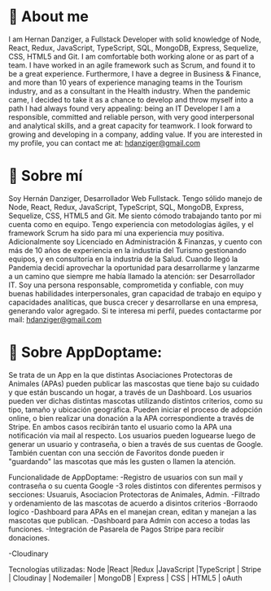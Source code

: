 # 👋 About me
I am Hernan Danziger, a Fullstack Developer with solid knowledge of Node, React, Redux, JavaScript, TypeScript, SQL, MongoDB, Express, Sequelize, CSS, HTML5 and Git.
I am comfortable both working alone or as part of a team. I have worked in an agile framework such as Scrum, and found it to be a great experience.
Furthermore, I have a degree in Business & Finance, and more than 10 years of experience managing teams in the Tourism industry, and as a consultant in the Health industry.
When the pandemic came, I decided to take it as a chance to develop and throw myself into a path I had always found very appealing: being an IT Developer
I am a responsible, committed and reliable person, with very good interpersonal and analytical skills, and a great capacity for teamwork.
I look forward to growing and developing in a company, adding value.
If you are interested in my profile, you can contact me at: hdanziger@gmail.com

# 👋 Sobre mí
Soy Hernán Danziger, Desarrollador Web Fullstack. Tengo sólido manejo de Node, React, Redux, JavaScript, TypeScript, SQL, MongoDB, Express, Sequelize, CSS, HTML5 and Git.
Me siento cómodo trabajando tanto por mi cuenta como en equipo. Tengo experiencia con metodologías ágiles, y el framework Scrum ha sido para mí una experiencia muy positiva.
Adicionalmente soy Licenciado en Administración & Finanzas, y cuento con más de 10 años de experiencia en la industria del Turismo gestionando equipos, y en consultoría en la industria de la Salud.
Cuando llegó la Pandemia decidí aprovechar la oportunidad para desarrollarme y lanzarme a un camino que siempre me había llamado la atención: ser Desarrollador IT.
Soy una persona responsable, comprometida y confiable, con muy buenas habilidades interpersonales, gran capacidad de trabajo en equipo y capacidades analíticas, que busca crecer y desarrollarse en una empresa, generando valor agregado.
Si te interesa mi perfil, puedes contactarme por mail: hdanziger@gmail.com


# 🐶 Sobre AppDoptame:
Se trata de un App en la que distintas Asociaciones Protectoras de Animales (APAs) pueden publicar las mascostas que tiene bajo su cuidado y que están buscando un hogar, a través de un Dashboard. 
Los usuarios pueden ver dichas distintas mascotas utilizando distintos criterios, como su tipo, tamaño y ubicación geográfica. Pueden iniciar el proceso de adopción online, o bien realizar una donación a la APA correspondiente a través de Stripe. En ambos casos recibirán tanto el usuario como la APA una notificación via mail al respecto.
Los usuarios pueden loguearse luego de generar un usuario y contraseña, o bien a través de sus cuentas de Google. También cuentan con una sección de Favoritos donde pueden ir "guardando" las mascotas que más les gusten o llamen la atención.

Funcionalidade de AppDoptame:
-Registro de usuarios con sun mail y contraseña o su cuenta Google
-3 roles distintos con diferentes permisos y secciones: Usuaruis, Asociacion Protectoras de Animales, Admin.
-Filtrado y ordenamiento de las mascotas de acuerdo a disintos criterios
-Borraodo logico
-Dashboard para APAs en el manejan crean, editan y manejan a las mascotas que publican.
-Dashboard para Admin con acceso a todas las funciones.
-Integración de Pasarela de Pagos Stripe para recibir donaciones.


-Cloudinary


Tecnologías utilizadas:
Node |React |Redux |JavaScript |TypeScript | Stripe | Cloudinay | Nodemailer | MongoDB | Express | CSS | HTML5 | oAuth



